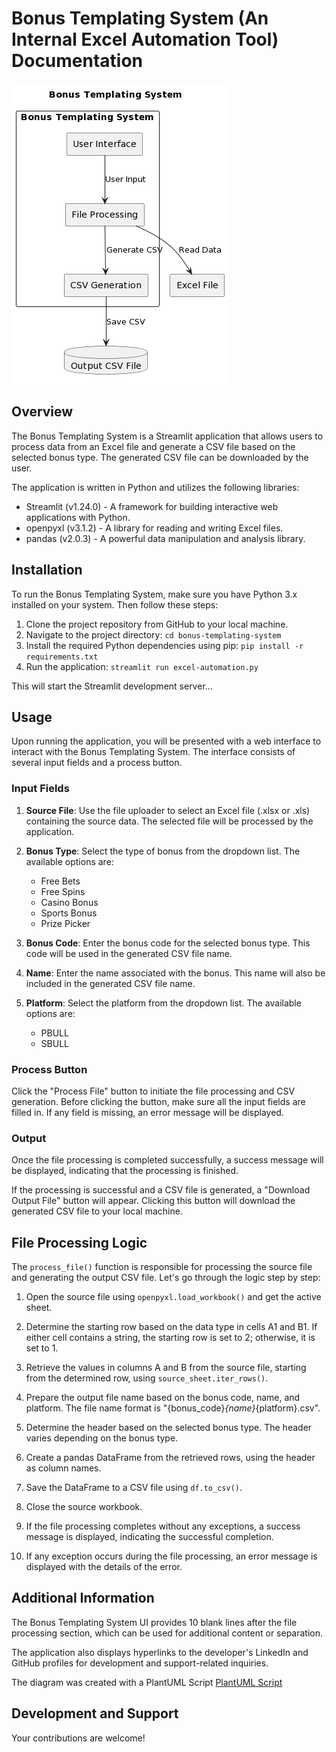 # Bonus Templating System (An Internal Excel Automation Tool) Documentation

![image](plantUML-diagram.png)

## Overview
The Bonus Templating System is a Streamlit application that allows users to process data from an Excel file and generate a CSV file based on the selected bonus type. The generated CSV file can be downloaded by the user.

The application is written in Python and utilizes the following libraries:
- Streamlit (v1.24.0) - A framework for building interactive web applications with Python.
- openpyxl (v3.1.2) - A library for reading and writing Excel files.
- pandas (v2.0.3) - A powerful data manipulation and analysis library.

## Installation
To run the Bonus Templating System, make sure you have Python 3.x installed on your system. Then follow these steps:

1. Clone the project repository from GitHub to your local machine.
2. Navigate to the project directory: `cd bonus-templating-system`
3. Install the required Python dependencies using pip: `pip install -r requirements.txt`
4. Run the application: `streamlit run excel-automation.py`

This will start the Streamlit development server...

## Usage
Upon running the application, you will be presented with a web interface to interact with the Bonus Templating System. The interface consists of several input fields and a process button.

### Input Fields
1. **Source File**: Use the file uploader to select an Excel file (.xlsx or .xls) containing the source data. The selected file will be processed by the application.

2. **Bonus Type**: Select the type of bonus from the dropdown list. The available options are:
   - Free Bets
   - Free Spins
   - Casino Bonus
   - Sports Bonus
   - Prize Picker

3. **Bonus Code**: Enter the bonus code for the selected bonus type. This code will be used in the generated CSV file name.

4. **Name**: Enter the name associated with the bonus. This name will also be included in the generated CSV file name.

5. **Platform**: Select the platform from the dropdown list. The available options are:
   - PBULL
   - SBULL

### Process Button
Click the "Process File" button to initiate the file processing and CSV generation. Before clicking the button, make sure all the input fields are filled in. If any field is missing, an error message will be displayed.

### Output
Once the file processing is completed successfully, a success message will be displayed, indicating that the processing is finished.

If the processing is successful and a CSV file is generated, a "Download Output File" button will appear. Clicking this button will download the generated CSV file to your local machine.

## File Processing Logic
The `process_file()` function is responsible for processing the source file and generating the output CSV file. Let's go through the logic step by step:

1. Open the source file using `openpyxl.load_workbook()` and get the active sheet.

2. Determine the starting row based on the data type in cells A1 and B1. If either cell contains a string, the starting row is set to 2; otherwise, it is set to 1.

3. Retrieve the values in columns A and B from the source file, starting from the determined row, using `source_sheet.iter_rows()`.

4. Prepare the output file name based on the bonus code, name, and platform. The file name format is "{bonus_code}_{name}_{platform}.csv".

5. Determine the header based on the selected bonus type. The header varies depending on the bonus type.

6. Create a pandas DataFrame from the retrieved rows, using the header as column names.

7. Save the DataFrame to a CSV file using `df.to_csv()`.

8. Close the source workbook.

9. If the file processing completes without any exceptions, a success message is displayed, indicating the successful completion.

10. If any exception occurs during the file processing, an error message is displayed with the details of the error.

## Additional Information
The Bonus Templating System UI provides 10 blank lines after the file processing section, which can be used for additional content or separation.

The application also displays hyperlinks to the developer's LinkedIn and GitHub profiles for development and support-related inquiries.

The diagram was created with a PlantUML Script [PlantUML Script](https://plantuml.com/)

## Development and Support
Your contributions are welcome!

